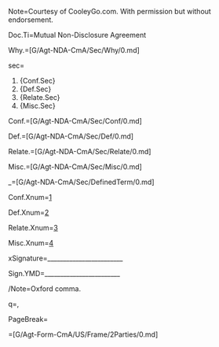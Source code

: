 Note=Courtesy of CooleyGo.com. With permission but without endorsement. 

Doc.Ti=Mutual Non-Disclosure Agreement

Why.=[G/Agt-NDA-CmA/Sec/Why/0.md]

sec=<ol><li>{Conf.Sec}<li>{Def.Sec}<li>{Relate.Sec}<li>{Misc.Sec}</ol>

Conf.=[G/Agt-NDA-CmA/Sec/Conf/0.md]

Def.=[G/Agt-NDA-CmA/Sec/Def/0.md]

Relate.=[G/Agt-NDA-CmA/Sec/Relate/0.md]

Misc.=[G/Agt-NDA-CmA/Sec/Misc/0.md]

_=[G/Agt-NDA-CmA/Sec/DefinedTerm/0.md]

Conf.Xnum=<a href="#Conf.Sec" class="xref">1</a>

Def.Xnum=<a href="#Def.Sec" class="xref">2</a>

Relate.Xnum=<a href="#Relate.Sec" class="xref">3</a>

Misc.Xnum=<a href="#Misc.Sec" class="xref">4</a>

xSignature=________________________

Sign.YMD=________________________

/Note=Oxford comma.

q=,

PageBreak=</i>

=[G/Agt-Form-CmA/US/Frame/2Parties/0.md]